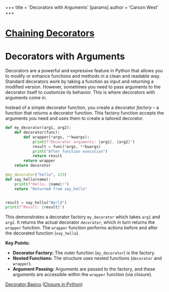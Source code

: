 +++
 title = 'Decorators with Arguments'
[params]
	author = 'Carson West'
+++
# [Chaining Decorators](./../chaining-decorators/)
# Decorators with Arguments

Decorators are a powerful and expressive feature in Python that allows you to modify or enhance functions and methods in a clean and readable way.  Standard decorators work by taking a function as input and returning a modified version. However, sometimes you need to pass arguments to the decorator itself to customize its behavior. This is where decorators with arguments come in.

Instead of a simple decorator function, you create a decorator *factory* – a function that *returns* a decorator function.  This factory function accepts the arguments you need and uses them to create a tailored decorator.

```python
def my_decorator(arg1, arg2):
    def decorator(func):
        def wrapper(*args, **kwargs):
            print(f"Decorator arguments: {arg1}, {arg2}")
            result = func(*args, **kwargs)
            print("After function execution")
            return result
        return wrapper
    return decorator

@my_decorator("hello", 123)
def say_hello(name):
    print(f"Hello, {name}!")
    return "Returned from say_hello"


result = say_hello("World")
print(f"Result: {result}")

```

This demonstrates a decorator factory `my_decorator` which takes `arg1` and `arg2`.  It returns the actual decorator `decorator`, which in turn returns the `wrapper` function.  The `wrapper` function performs actions before and after the decorated function (`say_hello`).

**Key Points:**

* **Decorator Factory:** The outer function (`my_decorator`) is the factory.
* **Nested Functions:**  The structure uses nested functions (`decorator` and `wrapper`).
* **Argument Passing:** Arguments are passed to the factory, and these arguments are accessible within the `wrapper` function (via closure).


[Decorator Basics](./../decorator-basics/)  ([Closure in Python](./../closure-in-python/))
